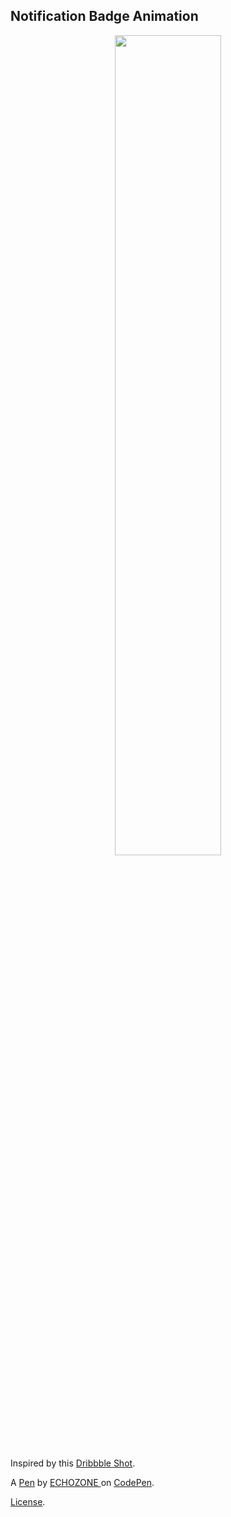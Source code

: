 Notification Badge Animation
----------------------------
<p style="text-align:center"><img width="58%" src="https://cdn.dribbble.com/users/1773016/screenshots/6177695/1.gif"></p>
<p>Inspired by this <a href="https://dribbble.com/shots/6169148-Notification-Badge">Dribbble Shot</a>.</p>

A [Pen](https://codepen.io/danilo012/pen/zYmYyBy) by [ECHOZONE ](https://codepen.io/danilo012) on [CodePen](https://codepen.io).

[License](https://codepen.io/license/pen/zYmYyBy).